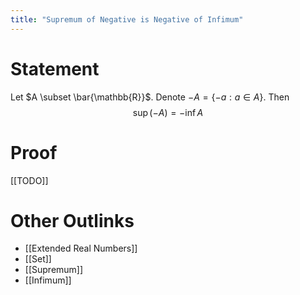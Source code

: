 ```yaml
---
title: "Supremum of Negative is Negative of Infimum"
---
```


# Statement
Let $A \subset \bar{\mathbb{R}}$. Denote $-A = \{-a : a \in A\}$. Then 
$$\sup(-A) = -\inf A$$
# Proof
[[TODO]] 

# Other Outlinks
- [[Extended Real Numbers]]
- [[Set]]
- [[Supremum]]
- [[Infimum]]